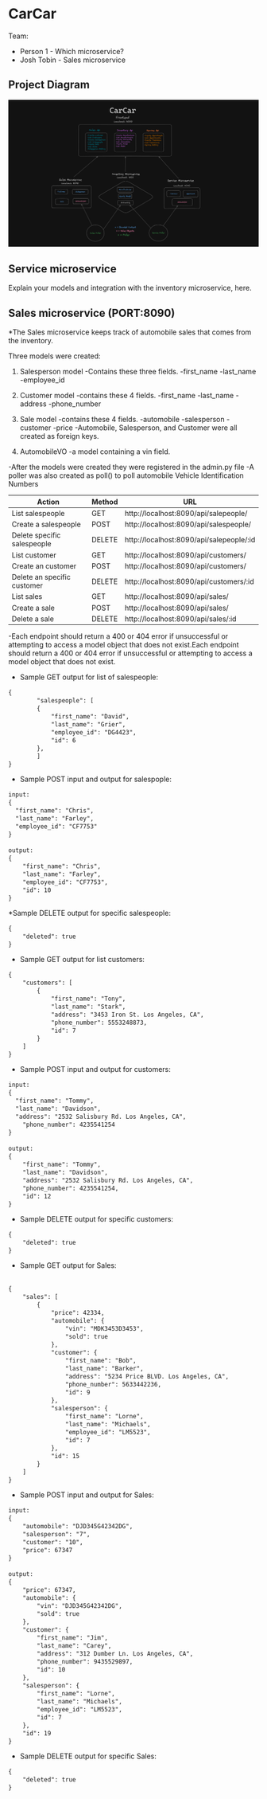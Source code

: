 # CarCar

Team:

* Person 1 - Which microservice?
* Josh Tobin - Sales microservice

## Project Diagram
![Project Diagram](CarCar-Diagram.png)

## Service microservice

Explain your models and integration with the inventory
microservice, here.

## Sales microservice (PORT:8090)
*The Sales microservice keeps track of automobile sales that comes from the inventory.

Three models were created:
1. Salesperson model
    -Contains these three fields.
        -first_name
        -last_name
        -employee_id

2. Customer model
    -contains these 4 fields.
        -first_name
        -last_name
        -address
        -phone_number

3. Sale model
    -contains these 4 fields.
        -automobile
        -salesperson
        -customer
        -price
    -Automobile, Salesperson, and Customer were all created as foreign keys.

4. AutomobileVO
    -a model containing a vin field.

-After the models were created they were registered in the admin.py file
-A poller was also created as poll() to poll automobile Vehicle Identification Numbers


| Action | Method | URL |
|---|---|---|
| List salespeople | GET | http://localhost:8090/api/salepeople/
| Create a salespeople | POST | http://localhost:8090/api/salespeople/
| Delete specific salespeople | DELETE | http://localhost:8090/api/salepeople/:id
| List customer | GET | http://localhost:8090/api/customers/
| Create an customer | POST | http://localhost:8090/api/customers/
| Delete an specific customer | DELETE | http://localhost:8090/api/customers/:id
| List sales | GET | http://localhost:8090/api/sales/
| Create a sale  | POST | http://localhost:8090/api/sales/
| Delete a sale  | DELETE | http://localhost:8090/api/sales/:id

-Each endpoint should return a 400 or 404 error if unsuccessful or attempting to access a model object that does not exist.Each endpoint should return a 400 or 404 error if unsuccessful or attempting to access a model object that does not exist.

* Sample GET output for list of salespeople:
```
{
		"salespeople": [
		{
			"first_name": "David",
			"last_name": "Grier",
			"employee_id": "DG4423",
			"id": 6
		},
        ]
}
```
* Sample POST input and output for salespople:
```
input:
{
  "first_name": "Chris",
  "last_name": "Farley",
  "employee_id": "CF7753"
}

output:
{
	"first_name": "Chris",
	"last_name": "Farley",
	"employee_id": "CF7753",
	"id": 10
}
```
*Sample DELETE output for specific salespeople:
```
{
	"deleted": true
}
```
* Sample GET output for list customers:
```
{
	"customers": [
		{
			"first_name": "Tony",
			"last_name": "Stark",
			"address": "3453 Iron St. Los Angeles, CA",
			"phone_number": 5553248873,
			"id": 7
		}
    ]
}
```
* Sample POST input and output for customers:
```
input:
{
  "first_name": "Tommy",
  "last_name": "Davidson",
  "address": "2532 Salisbury Rd. Los Angeles, CA",
    "phone_number": 4235541254
}

output:
{
	"first_name": "Tommy",
	"last_name": "Davidson",
	"address": "2532 Salisbury Rd. Los Angeles, CA",
	"phone_number": 4235541254,
	"id": 12
}
```
* Sample DELETE output for specific customers:
```
{
	"deleted": true
}
```
* Sample GET output for Sales:
```

{
	"sales": [
		{
			"price": 42334,
			"automobile": {
				"vin": "MDK3453D3453",
				"sold": true
			},
			"customer": {
				"first_name": "Bob",
				"last_name": "Barker",
				"address": "5234 Price BLVD. Los Angeles, CA",
				"phone_number": 5633442236,
				"id": 9
			},
			"salesperson": {
				"first_name": "Lorne",
				"last_name": "Michaels",
				"employee_id": "LM5523",
				"id": 7
			},
			"id": 15
		}
    ]
}

```
* Sample POST input and output for Sales:
```
input:
{
	"automobile": "DJD345G42342DG",
	"salesperson": "7",
	"customer": "10",
	"price": 67347
}

output:
{
	"price": 67347,
	"automobile": {
		"vin": "DJD345G42342DG",
		"sold": true
	},
	"customer": {
		"first_name": "Jim",
		"last_name": "Carey",
		"address": "312 Dumber Ln. Los Angeles, CA",
		"phone_number": 9435529897,
		"id": 10
	},
	"salesperson": {
		"first_name": "Lorne",
		"last_name": "Michaels",
		"employee_id": "LM5523",
		"id": 7
	},
	"id": 19
}
```
* Sample DELETE output for specific Sales:
```
{
	"deleted": true
}
```
